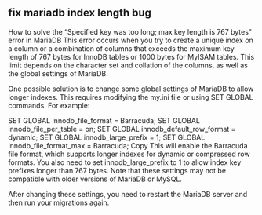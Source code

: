 ## fix mariadb index length bug
How to solve the “Specified key was too long; max key length is 767 bytes” error in MariaDB
This error occurs when you try to create a unique index on a column or a combination of columns that exceeds the maximum key length of 767 bytes for InnoDB tables or 1000 bytes for MyISAM tables. This limit depends on the character set and collation of the columns, as well as the global settings of MariaDB.

One possible solution is to change some global settings of MariaDB to allow longer indexes. This requires modifying the my.ini file or using SET GLOBAL commands. For example:

SET GLOBAL innodb_file_format = Barracuda;
SET GLOBAL innodb_file_per_table = on;
SET GLOBAL innodb_default_row_format = dynamic;
SET GLOBAL innodb_large_prefix = 1;
SET GLOBAL innodb_file_format_max = Barracuda;
Copy
This will enable the Barracuda file format, which supports longer indexes for dynamic or compressed row formats. You also need to set innodb_large_prefix to 1 to allow index key prefixes longer than 767 bytes. Note that these settings may not be compatible with older versions of MariaDB or MySQL.

After changing these settings, you need to restart the MariaDB server and then run your migrations again.